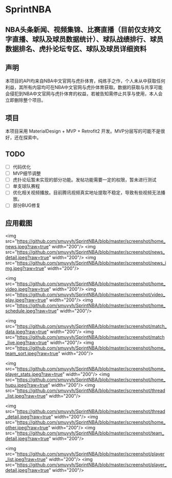 # SprintNBA

## NBA头条新闻、视频集锦、比赛直播（目前仅支持文字直播、球队及球员数据统计）、球队战绩排行、球员数据排名、虎扑论坛专区、球队及球员详细资料

## 声明

本项目的API均来自NBA中文官网与虎扑体育，纯练手之作，个人未从中获取任何利益，其所有内容均可在NBA中文官网与虎扑体育获取。数据的获取与共享可能会侵犯到NBA中文官网与虎扑体育的权益，若被告知需停止共享与使用，本人会立即删除整个项目。

## 项目

本项目采用 MaterialDesign + MVP + Retrofit2 开发。MVP分层写的可能不是很好，还在探索中。

## TODO

*   [ ] 代码优化
*   [ ] MVP细节调整
*   [ ] 虎扑论坛暂未实现的部分功能。发帖功能需要一定的权限，暂未进行测试
*   [ ] 单支球队赛程
*   [ ] 优化相关视频播放。目前腾讯视频真实地址提取不稳定，导致有些视频无法播放。
*   [ ] 部分BUG修复

## 应用截图

&lt;img src="https://github.com/smuyyh/SprintNBA/blob/master/screenshot/home_news.jpeg?raw=true" width="200"/&gt;
&lt;img src="https://github.com/smuyyh/SprintNBA/blob/master/screenshot/news_detail.jpeg?raw=true" width="200"/&gt;
&lt;img src="https://github.com/smuyyh/SprintNBA/blob/master/screenshot/news_img.jpeg?raw=true" width="200"/&gt;

&lt;img src="https://github.com/smuyyh/SprintNBA/blob/master/screenshot/home_video.jpeg?raw=true" width="200"/&gt;
&lt;img src="https://github.com/smuyyh/SprintNBA/blob/master/screenshot/video_play.jpeg?raw=true" width="200"/&gt;
&lt;img src="https://github.com/smuyyh/SprintNBA/blob/master/screenshot/home_schedule.jpeg?raw=true" width="200"/&gt;

&lt;img src="https://github.com/smuyyh/SprintNBA/blob/master/screenshot/match_data.jpeg?raw=true" width="200"/&gt;
&lt;img src="https://github.com/smuyyh/SprintNBA/blob/master/screenshot/match_live.jpeg?raw=true" width="200"/&gt;
&lt;img src="https://github.com/smuyyh/SprintNBA/blob/master/screenshot/home_team_sort.jpeg?raw=true" width="200"/&gt;

&lt;img src="https://github.com/smuyyh/SprintNBA/blob/master/screenshot/home_player_stats.jpeg?raw=true" width="200"/&gt;
&lt;img src="https://github.com/smuyyh/SprintNBA/blob/master/screenshot/home_hupu.jpeg?raw=true" width="200"/&gt;
&lt;img src="https://github.com/smuyyh/SprintNBA/blob/master/screenshot/thread_list.jpeg?raw=true" width="200"/&gt;

&lt;img src="https://github.com/smuyyh/SprintNBA/blob/master/screenshot/thread_detail.jpeg?raw=true" width="200"/&gt;
&lt;img src="https://github.com/smuyyh/SprintNBA/blob/master/screenshot/home_other.jpeg?raw=true" width="200"/&gt;
&lt;img src="https://github.com/smuyyh/SprintNBA/blob/master/screenshot/team_detail.jpeg?raw=true" width="200"/&gt;

&lt;img src="https://github.com/smuyyh/SprintNBA/blob/master/screenshot/player_list.jpeg?raw=true" width="200"/&gt;
&lt;img src="https://github.com/smuyyh/SprintNBA/blob/master/screenshot/player_detail.jpeg?raw=true" width="200"/&gt;